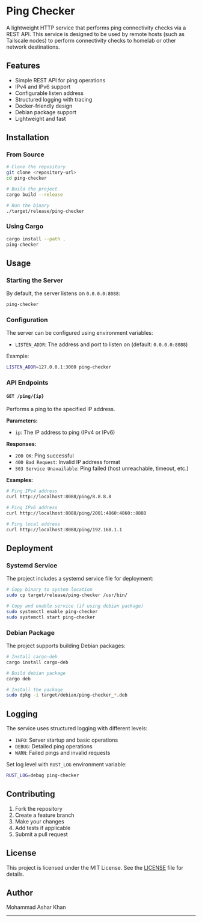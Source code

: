 # Ping Checker

A lightweight HTTP service that performs ping connectivity checks via a REST API. This service is designed to be used by remote hosts (such as Tailscale nodes) to perform connectivity checks to homelab or other network destinations.

## Features

- Simple REST API for ping operations
- IPv4 and IPv6 support
- Configurable listen address
- Structured logging with tracing
- Docker-friendly design
- Debian package support
- Lightweight and fast

## Installation

### From Source

```bash
# Clone the repository
git clone <repository-url>
cd ping-checker

# Build the project
cargo build --release

# Run the binary
./target/release/ping-checker
```

### Using Cargo

```bash
cargo install --path .
ping-checker
```

## Usage

### Starting the Server

By default, the server listens on `0.0.0.0:8088`:

```bash
ping-checker
```

### Configuration

The server can be configured using environment variables:

- `LISTEN_ADDR`: The address and port to listen on (default: `0.0.0.0:8088`)

Example:
```bash
LISTEN_ADDR=127.0.0.1:3000 ping-checker
```

### API Endpoints

#### `GET /ping/{ip}`

Performs a ping to the specified IP address.

**Parameters:**
- `ip`: The IP address to ping (IPv4 or IPv6)

**Responses:**
- `200 OK`: Ping successful
- `400 Bad Request`: Invalid IP address format
- `503 Service Unavailable`: Ping failed (host unreachable, timeout, etc.)

**Examples:**

```bash
# Ping IPv4 address
curl http://localhost:8088/ping/8.8.8.8

# Ping IPv6 address
curl http://localhost:8088/ping/2001:4860:4860::8888

# Ping local address
curl http://localhost:8088/ping/192.168.1.1
```

## Deployment

### Systemd Service

The project includes a systemd service file for deployment:

```bash
# Copy binary to system location
sudo cp target/release/ping-checker /usr/bin/

# Copy and enable service (if using debian package)
sudo systemctl enable ping-checker
sudo systemctl start ping-checker
```

### Debian Package

The project supports building Debian packages:

```bash
# Install cargo-deb
cargo install cargo-deb

# Build debian package
cargo deb

# Install the package
sudo dpkg -i target/debian/ping-checker_*.deb
```


## Logging

The service uses structured logging with different levels:

- `INFO`: Server startup and basic operations
- `DEBUG`: Detailed ping operations
- `WARN`: Failed pings and invalid requests

Set log level with `RUST_LOG` environment variable:
```bash
RUST_LOG=debug ping-checker
```

## Contributing

1. Fork the repository
2. Create a feature branch
3. Make your changes
4. Add tests if applicable
5. Submit a pull request

## License

This project is licensed under the MIT License. See the [LICENSE](LICENSE) file for details.

## Author

Mohammad Ashar Khan

---
